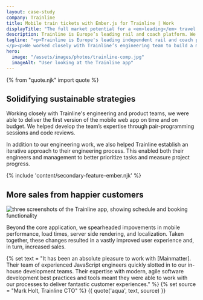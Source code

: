 ```yaml
---
layout: case-study
company: Trainline
title: Mobile train tickets with Ember.js for Trainline | Work
displayTitle: "The full market potential for a <em>leading</em> travel platform"
description: Trainline is Europe’s leading rail and coach platform. We helped them deliver a high-performance mobile web app, along with an improved engineering process.
tagline: "<p>Trainline is Europe's leading independent rail and coach platform. They sell tickets to customers worldwide, enabling more than 125,000 journeys every single day in and across 36 countries, covering 150 different carriers.
</p><p>We worked closely with Trainline’s engineering team to build a mobile web app to complement their existing desktop web app. This enabled Trainline to better serve customers on the go and leverage the full market potential.</p>"
hero:
  image: "/assets/images/photos/trainline-comp.jpg"
  imageAlt: "User looking at the Trainline app"
---
```


{% from "quote.njk" import quote %}

## Solidifying sustainable strategies

Working closely with Trainline's engineering and product teams, we were able to deliver the first version of the mobile web app on time and on budget. We helped develop the team’s expertise through pair-programming sessions and code reviews.

In addition to our engineering work, we also helped Trainline establish an iterative approach to their engineering process. This enabled both their engineers and management to better prioritize tasks and measure project progress.

{% include 'content/secondary-feature-ember.njk' %}

## More sales from happier customers

![three screenshots of the Trainline app, showing schedule and booking functionality](/assets/images/work/trainline-comp-2.jpg)

Beyond the core application, we spearheaded impovements in mobile performance, load times, server side rendering, and localization. Taken together, these changes resulted in a vastly improved user experience and, in turn, increased sales.

{% set text = "It has been an absolute pleasure to work with [Mainmatter]. Their team of experienced JavaScript engineers quickly slotted in to our in-house development teams. Their expertise with modern, agile software development best practices and tools meant they were able to work with our processes to deliver fantastic customer experiences." %}
{% set source = "Mark Holt, Trainline CTO" %}
{{ quote('aqua', text, source) }}
